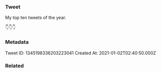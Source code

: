 ### Tweet
My top ten tweets of the year. 

👇👇👇

### Metadata
Tweet ID: 1345198336203223041
Created At: 2021-01-02T02:40:50.000Z

### Related

